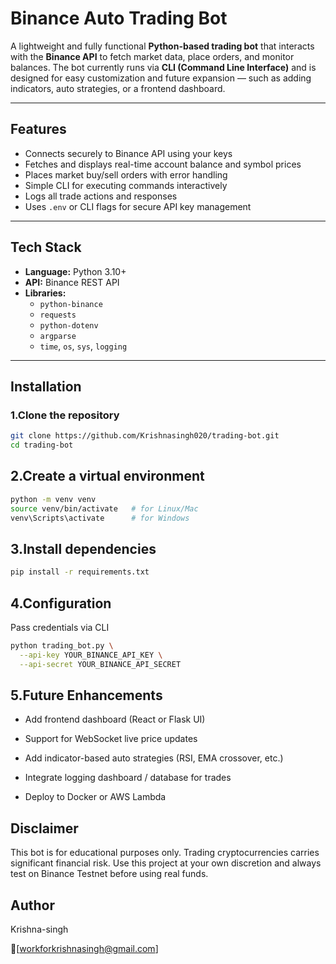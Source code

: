 # Binance Auto Trading Bot  

A lightweight and fully functional **Python-based trading bot** that interacts with the **Binance API** to fetch market data, place orders, and monitor balances. The bot currently runs via **CLI (Command Line Interface)** and is designed for easy customization and future expansion — such as adding indicators, auto strategies, or a frontend dashboard.

---

## Features  

-  Connects securely to Binance API using your keys  
-  Fetches and displays real-time account balance and symbol prices  
-  Places market buy/sell orders with error handling  
-  Simple CLI for executing commands interactively  
-  Logs all trade actions and responses  
-  Uses `.env` or CLI flags for secure API key management  

---

##  Tech Stack  

- **Language:** Python 3.10+  
- **API:** Binance REST API  
- **Libraries:**  
  - `python-binance`  
  - `requests`  
  - `python-dotenv`  
  - `argparse`  
  - `time`, `os`, `sys`, `logging`  

---

##  Installation  

### 1.Clone the repository  

```bash
git clone https://github.com/Krishnasingh020/trading-bot.git
cd trading-bot
```
## 2.Create a virtual environment 
```bash
python -m venv venv
source venv/bin/activate   # for Linux/Mac
venv\Scripts\activate      # for Windows
```
## 3.Install dependencies
```bash
pip install -r requirements.txt
```
## 4.Configuration 
Pass credentials via CLI
```bash
python trading_bot.py \
  --api-key YOUR_BINANCE_API_KEY \
  --api-secret YOUR_BINANCE_API_SECRET
```

## 5.Future Enhancements

- Add frontend dashboard (React or Flask UI)

- Support for WebSocket live price updates

- Add indicator-based auto strategies (RSI, EMA crossover, etc.)

- Integrate logging dashboard / database for trades

- Deploy to Docker or AWS Lambda

## Disclaimer
This bot is for educational purposes only.
Trading cryptocurrencies carries significant financial risk.
Use this project at your own discretion and always test on Binance Testnet before using real funds.

## Author
Krishna-singh

📧[workforkrishnasingh@gmail.com]



